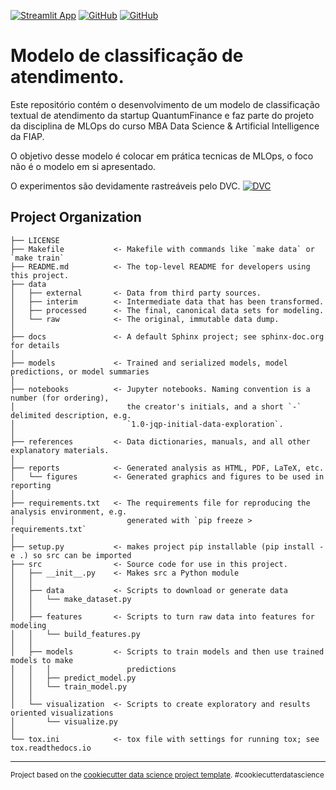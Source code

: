 [![Streamlit App](https://static.streamlit.io/badges/streamlit_badge_black_white.svg)](https://quantumfinancesac.streamlit.app)
[![GitHub](https://img.shields.io/badge/GitHub-Repositório%20app-black)](https://github.com/ccduarte/MLOPS_customer_service_classifier-front)
[![GitHub](https://img.shields.io/badge/GitHub-Repositório%20API-black)](https://github.com/ccduarte/MLOPS_customer_service_classifier-api)

Modelo de classificação de atendimento.
==============================

Este repositório contém o desenvolvimento de um modelo de classificação textual de atendimento da startup QuantumFinance e faz parte do projeto da disciplina de MLOps do curso MBA Data Science & Artificial Intelligence da FIAP.

O objetivo desse modelo é colocar em prática tecnicas de MLOps, o foco não é o modelo em si apresentado. 

O experimentos são devidamente rastreáveis pelo DVC. 
[![DVC](https://img.shields.io/badge/DVC-Registro%20Experimentos-blue)](https://studio.iterative.ai/user/ccduarte/projects/MLOPS_customer_service_classifier-dcvyyf364b)


Project Organization
------------

    ├── LICENSE
    ├── Makefile           <- Makefile with commands like `make data` or `make train`
    ├── README.md          <- The top-level README for developers using this project.
    ├── data
    │   ├── external       <- Data from third party sources.
    │   ├── interim        <- Intermediate data that has been transformed.
    │   ├── processed      <- The final, canonical data sets for modeling.
    │   └── raw            <- The original, immutable data dump.
    │
    ├── docs               <- A default Sphinx project; see sphinx-doc.org for details
    │
    ├── models             <- Trained and serialized models, model predictions, or model summaries
    │
    ├── notebooks          <- Jupyter notebooks. Naming convention is a number (for ordering),
    │                         the creator's initials, and a short `-` delimited description, e.g.
    │                         `1.0-jqp-initial-data-exploration`.
    │
    ├── references         <- Data dictionaries, manuals, and all other explanatory materials.
    │
    ├── reports            <- Generated analysis as HTML, PDF, LaTeX, etc.
    │   └── figures        <- Generated graphics and figures to be used in reporting
    │
    ├── requirements.txt   <- The requirements file for reproducing the analysis environment, e.g.
    │                         generated with `pip freeze > requirements.txt`
    │
    ├── setup.py           <- makes project pip installable (pip install -e .) so src can be imported
    ├── src                <- Source code for use in this project.
    │   ├── __init__.py    <- Makes src a Python module
    │   │
    │   ├── data           <- Scripts to download or generate data
    │   │   └── make_dataset.py
    │   │
    │   ├── features       <- Scripts to turn raw data into features for modeling
    │   │   └── build_features.py
    │   │
    │   ├── models         <- Scripts to train models and then use trained models to make
    │   │   │                 predictions
    │   │   ├── predict_model.py
    │   │   └── train_model.py
    │   │
    │   └── visualization  <- Scripts to create exploratory and results oriented visualizations
    │       └── visualize.py
    │
    └── tox.ini            <- tox file with settings for running tox; see tox.readthedocs.io


--------

<p><small>Project based on the <a target="_blank" href="https://drivendata.github.io/cookiecutter-data-science/">cookiecutter data science project template</a>. #cookiecutterdatascience</small></p>
